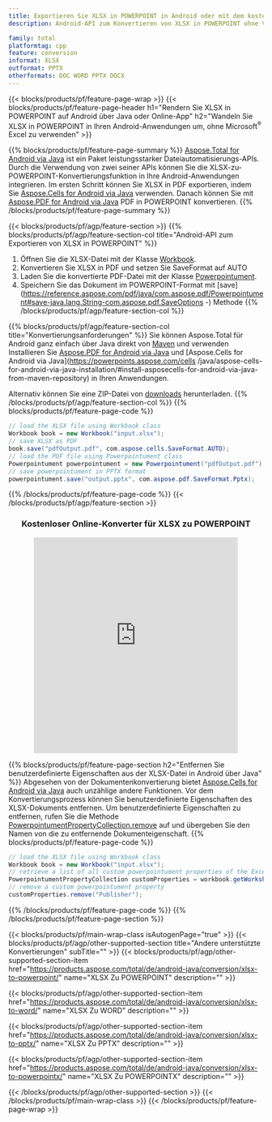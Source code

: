 ```yaml
---
title: Exportieren Sie XLSX in POWERPOINT in Android oder mit dem kostenlosen Online Converter
description: Android-API zum Konvertieren von XLSX in POWERPOINT ohne Verwendung von Microsoft Word oder online. Testen Sie schnell den kostenlosen CSV-zu-DOC-Online-Konverter, bevor Sie den Code integrieren.

family: total
platformtag: cpp
feature: conversion
informat: XLSX
outformat: PPTX
otherformats: DOC WORD PPTX DOCX
---
```

{{< blocks/products/pf/feature-page-wrap >}}
{{< blocks/products/pf/feature-page-header h1="Rendern Sie XLSX in POWERPOINT auf Android über Java oder Online-App" h2="Wandeln Sie XLSX in POWERPOINT in Ihren Android-Anwendungen um, ohne Microsoft<sup>&reg;</sup> Excel zu verwenden" >}}

{{% blocks/products/pf/feature-page-summary %}}
[Aspose.Total for Android via Java](https://products.aspose.com/total/android-java/) ist ein Paket leistungsstarker Dateiautomatisierungs-APIs. Durch die Verwendung von zwei seiner APIs können Sie die XLSX-zu-POWERPOINT-Konvertierungsfunktion in Ihre Android-Anwendungen integrieren. Im ersten Schritt können Sie XLSX in PDF exportieren, indem Sie [Aspose.Cells for Android via Java](https://products.aspose.com/cells/android-java/) verwenden. Danach können Sie mit [Aspose.PDF for Android via Java](https://products.aspose.com/pdf/android-java/) PDF in POWERPOINT konvertieren. 
{{% /blocks/products/pf/feature-page-summary  %}}

{{< blocks/products/pf/agp/feature-section >}}
{{% blocks/products/pf/agp/feature-section-col title="Android-API zum Exportieren von XLSX in POWERPOINT" %}}
1. Öffnen Sie die XLSX-Datei mit der Klasse [Workbook](https://reference.aspose.com/cells/java/com.aspose.cells/Workbook).
2. Konvertieren Sie XLSX in PDF und setzen Sie SaveFormat auf AUTO
3. Laden Sie die konvertierte PDF-Datei mit der Klasse [Powerpointument](https://reference.aspose.com/pdf/java/com.aspose.pdf/Powerpointument).
4. Speichern Sie das Dokument im POWERPOINT-Format mit [save](https://reference.aspose.com/pdf/java/com.aspose.pdf/Powerpointument#save-java.lang.String-com.aspose.pdf.SaveOptions -) Methode
{{% /blocks/products/pf/agp/feature-section-col %}}

{{% blocks/products/pf/agp/feature-section-col title="Konvertierungsanforderungen" %}}
Sie können Aspose.Total für Android ganz einfach über Java direkt von [Maven](https://releases.aspose.com/total/java/) und verwenden Installieren Sie [Aspose.PDF for Android via Java](https://powerpoints.aspose.com/pdf/androidjava/installation/) und [Aspose.Cells for Android via Java](https://powerpoints.aspose.com/cells /java/aspose-cells-for-android-via-java-installation/#install-asposecells-for-android-via-java-from-maven-repository) in Ihren Anwendungen.

Alternativ können Sie eine ZIP-Datei von [downloads](https://releases.aspose.comtotal/androidjava) herunterladen.
{{% /blocks/products/pf/agp/feature-section-col %}}
{{% blocks/products/pf/feature-page-code %}}

```java
// load the XLSX file using Workbook class
Workbook book = new Workbook("input.xlsx");
// save XLSX as PDF
book.save("pdfOutput.pdf", com.aspose.cells.SaveFormat.AUTO);
// load the PDF file using Powerpointument class
Powerpointument powerpointument = new Powerpointument("pdfOutput.pdf");
// save powerpointument in PPTX format
powerpointument.save("output.pptx", com.aspose.pdf.SaveFormat.Pptx);    
```


{{% /blocks/products/pf/feature-page-code %}}
{{< /blocks/products/pf/agp/feature-section >}}
<div class="container-fluid agp-content bg-white aboutfile box-1 vh100 section nopbtm">
<div class=container>
<div class=row>
<div class="demobox tc col-md-12 padding-0" align="center">

<h3>Kostenloser Online-Konverter für XLSX zu POWERPOINT</h3>

<iframe style="border: none; height: 426px;" scrolling="no" src="https://total-conversion-app-65z5r2lp.qa.k8s.dynabic.com/?to=pptx&from=xlsx" id="child-iframe" width="80%"></iframe>

</div></div>
</div></div>

{{% blocks/products/pf/feature-page-section  h2="Entfernen Sie benutzerdefinierte Eigenschaften aus der XLSX-Datei in Android über Java" %}}
Abgesehen von der Dokumentenkonvertierung bietet [Aspose.Cells for Android via Java](https://products.aspose.com/cells/android-java/) auch unzählige andere Funktionen. Vor dem Konvertierungsprozess können Sie benutzerdefinierte Eigenschaften des XLSX-Dokuments entfernen. Um benutzerdefinierte Eigenschaften zu entfernen, rufen Sie die Methode [PowerpointumentPropertyCollection.remove](https://reference.aspose.com/cells/java/com.aspose.cells/powerpointumentpropertycollection#remove(java.lang.String)) auf und übergeben Sie den Namen von die zu entfernende Dokumenteigenschaft.
{{% blocks/products/pf/feature-page-code %}}

```java
// load the XLSX file using Workbook class
Workbook book = new Workbook("input.xlsx");
// retrieve a list of all custom powerpointument properties of the Excel file
PowerpointumentPropertyCollection customProperties = workbook.getWorksheets().getCustomPowerpointumentProperties();
// remove a custom powerpointument property
customProperties.remove("Publisher"); 
```

{{% /blocks/products/pf/feature-page-code  %}}
{{% /blocks/products/pf/feature-page-section %}}

{{< blocks/products/pf/main-wrap-class isAutogenPage="true" >}}
{{< blocks/products/pf/agp/other-supported-section title="Andere unterstützte Konvertierungen" subTitle="" >}}
{{< blocks/products/pf/agp/other-supported-section-item href="https://products.aspose.com/total/de/android-java/conversion/xlsx-to-powerpoint/" name="XLSX Zu POWERPOINT" description="" >}}

{{< blocks/products/pf/agp/other-supported-section-item href="https://products.aspose.com/total/de/android-java/conversion/xlsx-to-word/" name="XLSX Zu WORD" description="" >}}

{{< blocks/products/pf/agp/other-supported-section-item href="https://products.aspose.com/total/de/android-java/conversion/xlsx-to-pptx/" name="XLSX Zu PPTX" description="" >}}

{{< blocks/products/pf/agp/other-supported-section-item href="https://products.aspose.com/total/de/android-java/conversion/xlsx-to-powerpointx/" name="XLSX Zu POWERPOINTX" description="" >}}


{{< /blocks/products/pf/agp/other-supported-section >}}
{{< /blocks/products/pf/main-wrap-class >}}
{{< /blocks/products/pf/feature-page-wrap >}}